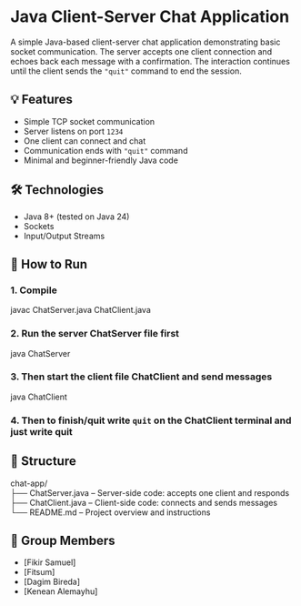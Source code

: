 # Java Client-Server Chat Application

A simple Java-based client-server chat application demonstrating basic socket communication. The server accepts one client connection and echoes back each message with a confirmation. The interaction continues until the client sends the `"quit"` command to end the session.

## 💡 Features

- Simple TCP socket communication
- Server listens on port `1234`
- One client can connect and chat
- Communication ends with `"quit"` command
- Minimal and beginner-friendly Java code

## 🛠 Technologies

- Java 8+ (tested on Java 24)
- Sockets
- Input/Output Streams

## 🚀 How to Run

### 1. Compile  
javac ChatServer.java ChatClient.java

### 2. Run the server ChatServer file first  
java ChatServer

### 3. Then start the client file ChatClient and send messages  
java ChatClient

### 4. Then to finish/quit write `quit` on the ChatClient terminal and just write quit

## 📁 Structure  
chat-app/  
├── ChatServer.java – Server-side code: accepts one client and responds  
├── ChatClient.java – Client-side code: connects and sends messages  
└── README.md – Project overview and instructions

## 👥 Group Members

- [Fikir Samuel]
- [Fitsum]
- [Dagim Bireda]
- [Kenean Alemayhu]